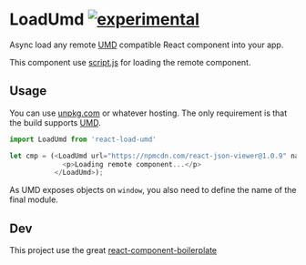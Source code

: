 # LoadUmd [![experimental](http://badges.github.io/stability-badges/dist/experimental.svg)](http://github.com/badges/stability-badges)

Async load any remote [UMD](https://github.com/umdjs/umd) compatible React component into your app.

This component use [script.js](https://github.com/ded/script.js/) for loading the remote component.

## Usage

You can use [unpkg.com](unpkg.com) or whatever hosting. The only requirement is that the build supports [UMD](https://github.com/umdjs/umd).

```js
import LoadUmd from 'react-load-umd'

let cmp = (<LoadUmd url="https://npmcdn.com/react-json-viewer@1.0.9" name="ReactJSONViewer" props={ props }>
             <p>Loading remote component...</p>
           </LoadUmd>);

```

As UMD exposes objects on `window`, you also need to define the name of the final module.


## Dev

This project use the great [react-component-boilerplate](https://github.com/survivejs/react-component-boilerplate)

